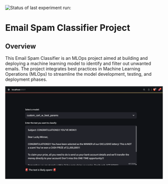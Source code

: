 ![Status of last experiment run:](https://github.com/iajaykarthick/Email-Spam-Classification/actions/workflows/run_experiment.yml/badge.svg)

# Email Spam Classifier Project

## Overview

This Email Spam Classifier is an MLOps project aimed at building and deploying a machine learning model to identify and filter out unwanted emails. The project integrates best practices in Machine Learning Operations (MLOps) to streamline the model development, testing, and deployment phases.

![app image](reports/app_screenshot.png)